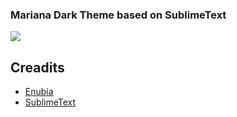 ### Mariana Dark Theme based on SublimeText
![](https://github.com/iliareshetov/vscode-theme-mariana-dark/blob/main/images/preview.png?raw=true)

## Creadits
- [Enubia](https://github.com/Enubia/sublime-text-4-theme)
- [SublimeText](https://github.com/SublimeText)


